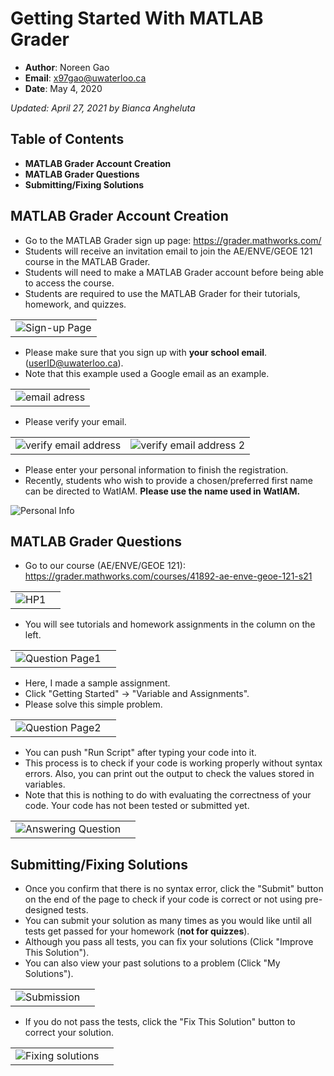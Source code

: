 # Getting Started With MATLAB Grader
* **Author**: Noreen Gao
* **Email**: x97gao@uwaterloo.ca 
* **Date**: May 4, 2020 
 
*Updated: April 27, 2021 by Bianca Angheluta*

## Table of Contents  
* **MATLAB Grader Account Creation**  
* **MATLAB Grader Questions**  
* **Submitting/Fixing Solutions**   

## MATLAB Grader Account Creation
* Go to the MATLAB Grader sign up page: https://grader.mathworks.com/    
* Students will receive an invitation email to join the AE/ENVE/GEOE 121 course in the MATLAB Grader.
* Students will need to make a MATLAB Grader account before being able to access the course. 
* Students are required to use the MATLAB Grader for their tutorials, homework, and quizzes.  

||
|:--:|
|![Sign-up Page](img/Sign_up_Page.png)|

* Please make sure that you sign up with **your school email**. (userID@uwaterloo.ca).
* Note that this example used a Google email as an example.  

||
|:--:|
|![email adress](img/Account1.png)|
 
* Please verify your email.  

|||
|:--------|:-----------|
|![verify email address](img/Account2.png)|![verify email address 2](img/Account3.png)|

* Please enter your personal information to finish the registration.
* Recently, students who wish to provide a chosen/preferred first name can be directed to WatIAM. **Please use the name used in WatIAM.** 

![Personal Info](img/Account4.png)

## MATLAB Grader Questions
* Go to our course (AE/ENVE/GEOE 121): https://grader.mathworks.com/courses/41892-ae-enve-geoe-121-s21  

|||
|:--------|:-----------|
|![HP1](img/HP1.png)|

* You will see tutorials and homework assignments in the column on the left.   

|||
|:--------|:-----------|
|![Question Page1](img/Question_Page1.png)|  
   
* Here, I made a sample assignment. 
* Click "Getting Started" -> "Variable and Assignments".
* Please solve this simple problem. 

|||
|:--------|:-----------|
|![Question Page2](img/Question_Page2.png)|  

* You can push "Run Script" after typing your code into it. 
* This process is to check if your code is working properly without syntax errors. Also, you can print out the output to check the values stored in variables.  
* Note that this is nothing to do with evaluating the correctness of your code. Your code has not been tested or submitted yet. 

|||
|:--------|:-----------|
|![Answering Question](img/Answering_Question.png)|


## Submitting/Fixing Solutions 
* Once you confirm that there is no syntax error, click the "Submit" button on the end of the page to check if your code is correct or not using pre-designed tests.
* You can submit your solution as many times as you would like until all tests get passed for your homework (**not for quizzes**).
* Although you pass all tests, you can fix your solutions (Click "Improve This Solution"). 
* You can also view your past solutions to a problem (Click "My Solutions").

|||
|:--------|:-----------|
|![Submission](img/Submission.png)|

* If you do not pass the tests, click the "Fix This Solution" button to correct your solution. 

|||
|:--------|:-----------|
|![Fixing solutions](img/Fixing_solutions.png)|
